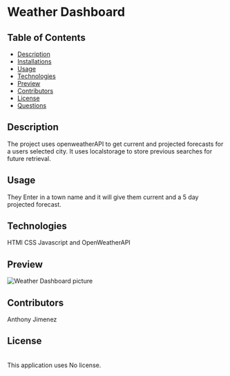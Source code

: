 # Weather Dashboard
  ## Table of Contents
  - [Description](#Description)
  - [Installations](#Installations)
  - [Usage](#Usage)
  - [Technologies](#Technologies)
  - [Preview](#Preview)
  - [Contributors](#Contributors)
  - [License](#License)
  - [Questions](#Questions)
  ## Description
  The project uses openweatherAPI to get current and projected forecasts for a users selected city. It uses localstorage to store previous searches for future retrieval. 
  
  ## Usage
  They Enter in a town name and it will give them current and a 5 day projected forecast. 

  ## Technologies
  HTMl CSS Javascript and OpenWeatherAPI

  ## Preview
  ![Weather Dashboard picture](https://user-images.githubusercontent.com/55556978/150152559-f9f105eb-d479-41f9-93fc-919491863ae9.png)


  ## Contributors
  Anthony Jimenez

  ## License
  </br>
  This application uses No license. 
